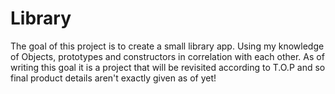 # Library
The goal of this project is to create a small library app. Using my knowledge of Objects, prototypes and constructors in correlation with each other. As of writing this goal it is a project that will be revisited according to T.O.P and so final product details aren't exactly given as of yet!